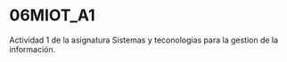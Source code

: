 # 06MIOT_A1
Actividad 1 de la asignatura Sistemas y teconologias para la gestion de la información.
